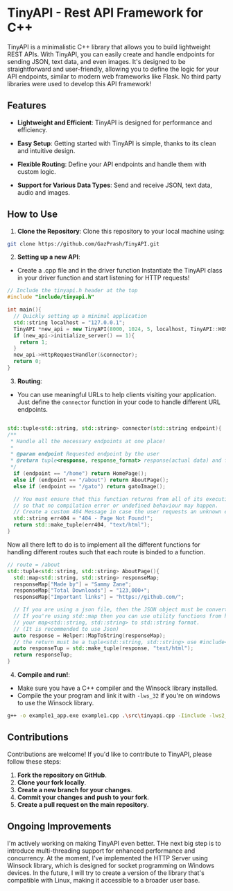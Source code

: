 # TinyAPI - Rest API Framework for C++

TinyAPI is a minimalistic C++ library that allows you to build lightweight REST APIs. With TinyAPI, you can easily create and handle endpoints for sending JSON, text data, and even images. It's designed to be straightforward and user-friendly, allowing you to define the logic for your API endpoints, similar to modern web frameworks like Flask. No third party libraries were used to develop this API framework!

## Features

- **Lightweight and Efficient**: TinyAPI is designed for performance and efficiency.

- **Easy Setup**: Getting started with TinyAPI is simple, thanks to its clean and intuitive design.

- **Flexible Routing**: Define your API endpoints and handle them with custom logic.

- **Support for Various Data Types**: Send and receive JSON, text data, audio and images.

## How to Use

1. **Clone the Repository**: Clone this repository to your local machine using:
```bash
git clone https://github.com/GazPrash/TinyAPI.git
```

2. **Setting up a new API**:

- Create a .cpp file and in the driver function Instantiate the TinyAPI class in your driver function and start listening for HTTP requests!
```cpp
// Include the tinyapi.h header at the top
#include "include/tinyapi.h"

int main(){
  // Quickly setting up a minimal application
  std::string localhost = "127.0.0.1";
  TinyAPI *new_api = new TinyAPI(8000, 1024, 5, localhost, TinyAPI::HOST_OS::WIN);
  if (new_api->initialize_server() == 1){
    return 1;
  }
  new_api->HttpRequestHandler(&connector);
  return 0;
}
```

3. **Routing**:

- You can use meaningful URLs to help clients visiting your application. Just define the ```connector``` function in your code to handle different URL endpoints.

```cpp

std::tuple<std::string, std::string> connector(std::string endpoint){
/**
 * Handle all the necessary endpoints at one place!
 *
 * @param endpoint Requested endpoint by the user
 * @return tuple<response, response_format> response(actual data) and format(text/html or image/png etc)
 */
  if (endpoint == "/home") return HomePage();
  else if (endpoint == "/about") return AboutPage();
  else if (endpoint == "/gato") return gatoImage();

  // You must ensure that this function returns from all of its execution paths
  // so that no compilation error or undefined behaviour may happen.
  // Create a custom 404 Message in case the user requests an unknown endpoint 
  std::string err404 = "404 - Page Not Found!";
  return std::make_tuple(err404, "text/html");
}

```
Now all there left to do is to implement all the different functions for handling different routes such that
each route is binded to a function.

```cpp
// route = /about
std::tuple<std::string, std::string> AboutPage(){
  std::map<std::string, std::string> responseMap;
  responseMap["Made by"] = "Sammy Zane";
  responseMap["Total Downloads"] = "123,000+";
  responseMap["Important links"] = "https://github.com/"; 

  // If you are using a json file, then the JSON object must be converted to std::string format.
  // If you're using std::map then you can use utility functions from helper.h to convert 
  // your map<std::string, std::string> to std::string format.
  // (It is recommended to use Json)
  auto response = Helper::MapToString(responseMap);
  // the return must be a tuple<std::string, std::string> use #include<tuple> header for creating/using tuples.
  auto responseTup = std::make_tuple(response, "text/html");
  return responseTup;
}

```

4. **Compile and run!**:

- Make sure you have a C++ compiler and the Winsock library installed.
- Compile the your program and link it with ```-lws_32``` if you're on windows to use the Winsock library.

```bash
g++ -o example1_app.exe example1.cpp .\src\tinyapi.cpp -Iinclude -lws2_32  
```


## Contributions

Contributions are welcome! If you'd like to contribute to TinyAPI, please follow these steps:

1. **Fork the repository on GitHub**.
2. **Clone your fork locally**.
3. **Create a new branch for your changes**.
4. **Commit your changes and push to your fork**.
5. **Create a pull request on the main repository**.

## Ongoing Improvements

I'm actively working on making TinyAPI even better. THe next big step is to introduce multi-threading support for enhanced performance and concurrency. At the moment, I've implemented the HTTP Server using Winsock library, which is designed for socket programming on Windows devices. In the future, I will try to create a version of the library that's compatible with Linux, making it accessible to a broader user base.
